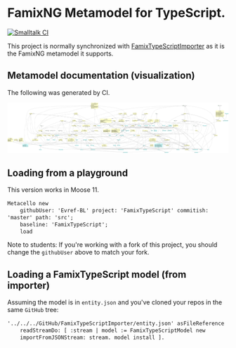 
# FamixNG Metamodel for TypeScript.

[![Smalltalk CI](https://github.com/fuhrmanator/FamixTypeScript/actions/workflows/push_ci.yml/badge.svg)](https://github.com/fuhrmanator/FamixTypeScript/actions/workflows/push_ci.yml)

This project is normally synchronized with [FamixTypeScriptImporter](https://github.com/fuhrmanator/FamixTypeScriptImporter) as it is the FamixNG metamodel it supports.

## Metamodel documentation (visualization)

The following was generated by CI.

![FamixTypeScript Metamodel](./doc-uml/FamixTypeScript-traits.svg)

## Loading from a playground

This version works in Moose 11. 

```st
Metacello new
	githubUser: 'Evref-BL' project: 'FamixTypeScript' commitish: 'master' path: 'src';
	baseline: 'FamixTypeScript';
	load
```

Note to students: If you're working with a fork of this project, you should change the `githubUser` above to match your fork.

## Loading a FamixTypeScript model (from importer)

Assuming the model is in `entity.json` and you've cloned your repos in the same `GitHub` tree:

```st
'../../../GitHub/FamixTypeScriptImporter/entity.json' asFileReference 
	readStreamDo: [ :stream | model := FamixTypeScriptModel new
	importFromJSONStream: stream. model install ]. 
```
